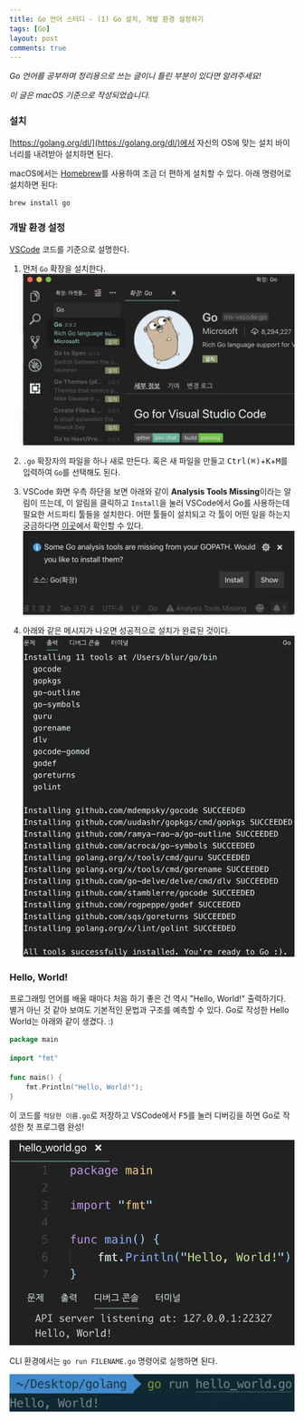 ```yaml
---
title: Go 언어 스터디 - (1) Go 설치, 개발 환경 설정하기
tags: [Go]
layout: post
comments: true
---
```


*Go 언어를 공부하며 정리용으로 쓰는 글이니 틀린 부분이 있다면 알려주세요!*

*이 글은 macOS 기준으로 작성되었습니다.*

### 설치

[https://golang.org/dl/](https://golang.org/dl/)에서 자신의 OS에 맞는 설치 바이너리를 내려받아 설치하면 된다.

macOS에서는 [Homebrew](https://brew.sh)를 사용하여 조금 더 편하게 설치할 수 있다. 아래 명령어로 설치하면 된다:

```sh
brew install go
```


### 개발 환경 설정

[VSCode](https://code.visualstudio.com) 코드를 기준으로 설명한다.


1. 먼저 `Go` 확장을 설치한다.
![Install Go Exntension](/images/golang-study-1/vscode-extension.png)


2. `.go` 확장자의 파일을 하나 새로 만든다. 혹은 새 파일을 만들고 <kbd>Ctrl(⌘)</kbd>+<kbd>K</kbd>+<kbd>M</kbd>를 입력하여 `Go`를 선택해도 된다.


3. VSCode 화면 우측 하단을 보면 아래와 같이 **Analysis Tools Missing**이라는 알림이 뜨는데, 이 알림을 클릭하고 `Install`을 눌러 VSCode에서 Go를 사용하는데 필요한 서드파티 툴들을 설치한다. 어떤 툴들이 설치되고 각 툴이 어떤 일을 하는지 궁금하다면 [이곳](https://github.com/Microsoft/vscode-go/wiki/Go-tools-that-the-Go-extension-depends-on)에서 확인할 수 있다.
![Install Go Analysis Tools](/images/golang-study-1/install-go-tools.png)


4. 아래와 같은 메시지가 나오면 성공적으로 설치가 완료된 것이다.
![Install Go Analysis Tools](/images/golang-study-1/go-tools-install-log.png)


### Hello, World!

프로그래밍 언어를 배울 때마다 처음 하기 좋은 건 역시 "Hello, World!" 출력하기다. 별거 아닌 것 같아 보여도 기본적인 문법과 구조를 예측할 수 있다. Go로 작성한 Hello World는 아래와 같이 생겼다. :)

```go
package main

import "fmt"

func main() {
	fmt.Println("Hello, World!");
}
```

이 코드를 `적당한 이름.go`로 저장하고 VSCode에서 <kbd>F5</kbd>를 눌러 디버깅을 하면 Go로 작성한 첫 프로그램 완성!

![Hello World in Go](/images/golang-study-1/hello-world.png)

CLI 환경에서는 `go run FILENAME.go` 명령어로 실행하면 된다.

![Hello World in Go](/images/golang-study-1/run-go-in-cli.png)
